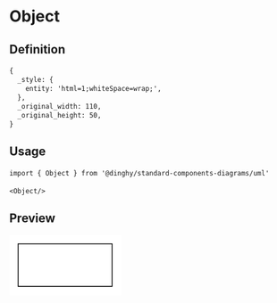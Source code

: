 # Object

## Definition

```
{
  _style: { 
    entity: 'html=1;whiteSpace=wrap;',
  },
  _original_width: 110,
  _original_height: 50,
}
```

## Usage

```
import { Object } from '@dinghy/standard-components-diagrams/uml'

<Object/>
```

## Preview

<img src="./object.png" width="200"/>
